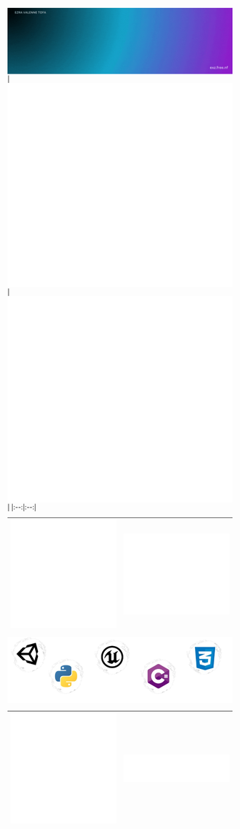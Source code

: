 ![Welcome GIF](./gif/Welcome.gif)
| ![Metrics Core SVG](./metrics/metrics-core.svg) | ![Metrics Achievements SVG](./metrics/metrics-achievements.svg) |
|:--:|:--:|

| ![Metrics Isometric SVG](./metrics/metrics-isometric.svg) | ![Metrics Community SVG](./metrics/metrics-community.svg) |
|:--:|:--:|

<div align="center"><img src="./gif/Skill.png"></div>


| ![Metrics Pagespeed SVG](./metrics/metrics-pagespeed.svg) | ![Metrics Languages SVG](./metrics/metrics-languages.svg) | 
|:--:|:--:|
